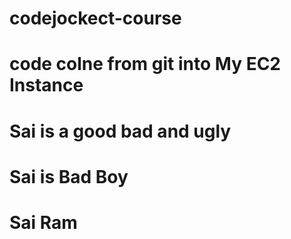 # codejockect-course
# code colne from git into My EC2 Instance
# Sai is a good bad and ugly
# Sai is Bad Boy
# Sai Ram
